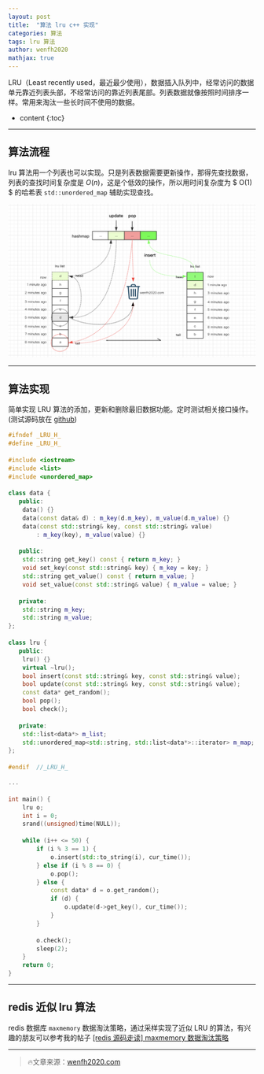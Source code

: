 ```yaml
---
layout: post
title:  "算法 lru c++ 实现"
categories: 算法
tags: lru 算法
author: wenfh2020
mathjax: true
---
```


LRU（Least recently used，最近最少使用），数据插入队列中，经常访问的数据单元靠近列表头部，不经常访问的靠近列表尾部。列表数据就像按照时间排序一样。常用来淘汰一些长时间不使用的数据。



* content
{:toc}

---

## 算法流程

lru 算法用一个列表也可以实现。只是列表数据需要更新操作，那得先查找数据，列表的查找时间复杂度是 $O(n)$，这是个低效的操作，所以用时间复杂度为 $ O(1) $ 的哈希表 `std::unordered_map` 辅助实现查找。

![lru 算法流程](/images/2020-03-13-12-35-17.png)

---

## 算法实现

简单实现 LRU 算法的添加，更新和删除最旧数据功能。定时测试相关接口操作。(测试源码放在 [github](https://github.com/wenfh2020/c_test/blob/master/algorithms/lru))

```cpp
#ifndef _LRU_H_
#define _LRU_H_

#include <iostream>
#include <list>
#include <unordered_map>

class data {
   public:
    data() {}
    data(const data& d) : m_key(d.m_key), m_value(d.m_value) {}
    data(const std::string& key, const std::string& value)
        : m_key(key), m_value(value) {}

   public:
    std::string get_key() const { return m_key; }
    void set_key(const std::string& key) { m_key = key; }
    std::string get_value() const { return m_value; }
    void set_value(const std::string& value) { m_value = value; }

   private:
    std::string m_key;
    std::string m_value;
};

class lru {
   public:
    lru() {}
    virtual ~lru();
    bool insert(const std::string& key, const std::string& value);
    bool update(const std::string& key, const std::string& value);
    const data* get_random();
    bool pop();
    bool check();

   private:
    std::list<data*> m_list;
    std::unordered_map<std::string, std::list<data*>::iterator> m_map;
};

#endif  //_LRU_H_
```

```cpp
...

int main() {
    lru o;
    int i = 0;
    srand((unsigned)time(NULL));

    while (i++ <= 50) {
        if (i % 3 == 1) {
            o.insert(std::to_string(i), cur_time());
        } else if (i % 8 == 0) {
            o.pop();
        } else {
            const data* d = o.get_random();
            if (d) {
                o.update(d->get_key(), cur_time());
            }
        }

        o.check();
        sleep(2);
    }
    return 0;
}
```

---

## redis 近似 lru 算法

redis 数据库 `maxmemory` 数据淘汰策略，通过采样实现了近似 LRU 的算法，有兴趣的朋友可以参考我的帖子 [[redis 源码走读] maxmemory 数据淘汰策略](https://wenfh2020.com/2020/03/06/max-memory/)

---

> 🔥文章来源：[wenfh2020.com](https://wenfh2020.com/)
